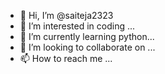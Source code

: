 - 👋 Hi, I’m @saiteja2323
- 👀 I’m interested in coding ...
- 🌱 I’m currently learning python...
- 💞️ I’m looking to collaborate on ...
- 📫 How to reach me ...

<!---
saiteja2323/saiteja2323 is a ✨ special ✨ repository because its `README.md` (this file) appears on your GitHub profile.
You can click the Preview link to take a look at your changes.
--->
